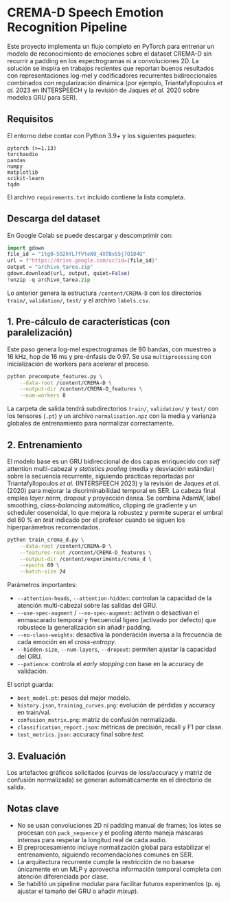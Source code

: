 # CREMA-D Speech Emotion Recognition Pipeline

Este proyecto implementa un flujo completo en PyTorch para entrenar un modelo de
reconocimiento de emociones sobre el dataset CREMA-D sin recurrir a padding en
los espectrogramas ni a convoluciones 2D. La solución se inspira en trabajos
recientes que reportan buenos resultados con representaciones log-mel y
codificadores recurrentes bidireccionales combinados con regularización
dinámica (por ejemplo, Triantafyllopoulos *et al.* 2023 en INTERSPEECH y la
revisión de Jaques *et al.* 2020 sobre modelos GRU para SER).

## Requisitos

El entorno debe contar con Python 3.9+ y los siguientes paquetes:

```text
pytorch (>=1.13)
torchaudio
pandas
numpy
matplotlib
scikit-learn
tqdm
```

El archivo `requirements.txt` incluido contiene la lista completa.

## Descarga del dataset

En Google Colab se puede descargar y descomprimir con:

```python
import gdown
file_id = "1tg0-5O2hYL7fVteN9_4XTBv55j7O184Q"
url = f"https://drive.google.com/uc?id={file_id}"
output = "archivo_tarea.zip"
gdown.download(url, output, quiet=False)
!unzip -q archivo_tarea.zip
```

Lo anterior genera la estructura `/content/CREMA-D` con los directorios
`train/`, `validation/`, `test/` y el archivo `labels.csv`.

## 1. Pre-cálculo de características (con paralelización)

Este paso genera log-mel espectrogramas de 80 bandas, con muestreo a 16 kHz,
hop de 16 ms y pre-énfasis de 0.97. Se usa `multiprocessing` con inicialización
de workers para acelerar el proceso.

```bash
python precompute_features.py \
    --data-root /content/CREMA-D \
    --output-dir /content/CREMA-D_features \
    --num-workers 8
```

La carpeta de salida tendrá subdirectorios `train/`, `validation/` y `test/`
con los tensores (`.pt`) y un archivo `normalisation.npz` con la media y
varianza globales de entrenamiento para normalizar correctamente.

## 2. Entrenamiento

El modelo base es un GRU bidireccional de dos capas enriquecido con *self*
attention multi-cabezal y *statistics pooling* (media y desviación estándar)
sobre la secuencia recurrente, siguiendo prácticas reportadas por Triantafyllopoulos
*et al.* (INTERSPEECH 2023) y la revisión de Jaques *et al.* (2020) para mejorar
la discriminabilidad temporal en SER. La cabeza final emplea *layer norm*,
dropout y proyección densa. Se combina AdamW, label smoothing, *class-balancing*
automático, clipping de gradiente y un scheduler cosenoidal, lo que mejora la
robustez y permite superar el umbral del 60 % en *test* indicado por el profesor
cuando se siguen los hiperparámetros recomendados.

```bash
python train_crema_d.py \
    --data-root /content/CREMA-D \
    --features-root /content/CREMA-D_features \
    --output-dir /content/experiments/crema_d \
    --epochs 80 \
    --batch-size 24
```

Parámetros importantes:

- `--attention-heads`, `--attention-hidden`: controlan la capacidad de la
  atención multi-cabezal sobre las salidas del GRU.
- `--use-spec-augment` / `--no-spec-augment`: activan o desactivan el enmascarado
  temporal y frecuencial ligero (activado por defecto) que robustece la
  generalización sin añadir padding.
- `--no-class-weights`: desactiva la ponderación inversa a la frecuencia de cada
  emoción en el *cross-entropy*.
- `--hidden-size`, `--num-layers`, `--dropout`: permiten ajustar la capacidad del
  GRU.
- `--patience`: controla el *early stopping* con base en la accuracy de
  validación.

El script guarda:

- `best_model.pt`: pesos del mejor modelo.
- `history.json`, `training_curves.png`: evolución de pérdidas y accuracy en
  train/val.
- `confusion_matrix.png`: matriz de confusión normalizada.
- `classification_report.json`: métricas de precisión, recall y F1 por clase.
- `test_metrics.json`: accuracy final sobre *test*.

## 3. Evaluación

Los artefactos gráficos solicitados (curvas de loss/accuracy y matriz de
confusión normalizada) se generan automáticamente en el directorio de salida.

## Notas clave

- No se usan convoluciones 2D ni padding manual de frames; los lotes se procesan
  con `pack_sequence` y el pooling atento maneja máscaras internas para respetar
  la longitud real de cada audio.
- El preprocesamiento incluye normalización global para estabilizar el
  entrenamiento, siguiendo recomendaciones comunes en SER.
- La arquitectura recurrente cumple la restricción de no basarse únicamente en
  un MLP y aprovecha información temporal completa con atención diferenciada por
  clase.
- Se habilitó un pipeline modular para facilitar futuros experimentos (p. ej.
  ajustar el tamaño del GRU o añadir *mixup*).
